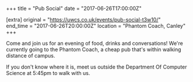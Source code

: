 +++
title = "Pub Social"
date = "2017-06-26T17:00:00Z"

[extra]
original = "https://uwcs.co.uk/events/pub-social-t3w10/"    
end_time = "2017-06-26T20:00:00Z"
location = "Phantom Coach, Canley"
+++

Come and join us for an evening of food, drinks and conversations\! We're currently going to the Phantom Coach, a cheap pub that's within walking distance of campus.

If you don't know where it is, meet us outside the Department Of Computer Science at 5:45pm to walk with us.

